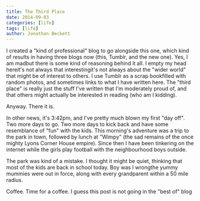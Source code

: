 ```yaml
---
title: The Third Place
date: 2014-09-03
categories: [life]
tags: [life]
author: Jonathan Beckett
---
```


I created a "kind of professional" blog to go alongside this one, which kind of results in having three blogs now (this, Tumblr, and the new one). Yes, I am madbut there is some kind of reasoning behind it all. I empty my head hereit's not always that interestingit's not always about the "wider world" that might be of interest to others. I use Tumblr as a scrap bookfilled with random photos, and sometimes links to what I have written here. The "third place" is really just the stuff I've written that I'm moderately proud of, and that others might actually be interested in reading (who am I kidding).

Anyway. There it is.

In other news, it's 3:42pm, and I've pretty much blown my first "day off". Two more days to go. Two more days to kick back and have some resemblance of "fun" with the kids. This morning's adventure was a trip to the park in town, followed by lunch at "Wimpy" (the sad remains of the once mighty Lyons Corner House empire). Since then I have been tinkering on the internet while the girls play football with the neighbourhood boys outside.

The park was kind of a mistake. I thought it might be quiet, thinking that most of the kids are back in school today. Boy was I wrongthe yummy mummies were out in force, along with every grandparent within a 50 mile radius.

Coffee. Time for a coffee. I guess this post is not going in the "best of" blog